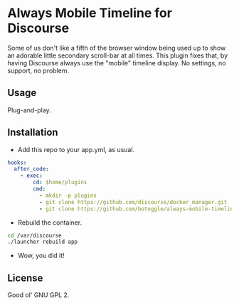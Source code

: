 # Always Mobile Timeline for Discourse

Some of us don't like a fifth of the browser window being used up to show an adorable little secondary scroll-bar at all times. This plugin fixes that, by having Discourse always use the "mobile" timeline display. No settings, no support, no problem.

## Usage
Plug-and-play. 

## Installation
* Add this repo to your app.yml, as usual.
```yml
hooks:
  after_code:
    - exec:
        cd: $home/plugins
        cmd:
          - mkdir -p plugins
          - git clone https://github.com/discourse/docker_manager.git
          - git clone https://github.com/botoggle/always-mobile-timeline-discourse.git
```
* Rebuild the container.
```bash
cd /var/discourse
./launcher rebuild app
```
* Wow, you did it!

## License
Good ol' GNU GPL 2.